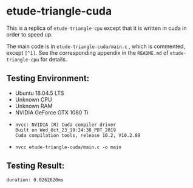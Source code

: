 # etude-triangle-cuda

This is a replica of `etude-triangle-cpu` except that it is written in cuda in order to speed up.

The main code is in `etude-triangle-cuda/main.c` , which is commented, except `[^1]`. See the corresponding appendix in the `README.md` of `etude-triangle-cpu` for details.

## Testing Environment:

- Ubuntu 18.04.5 LTS
- Unknown CPU
- Unknown RAM
- NVIDIA GeForce GTX 1080 Ti
- ```
  nvcc: NVIDIA (R) Cuda compiler driver
  Built on Wed_Oct_23_19:24:38_PDT_2019
  Cuda compilation tools, release 10.2, V10.2.89
  ```
- `nvcc etude-triangle-cuda/main.c -o main`

## Testing Result:

```
duration: 0.0262620ms
```